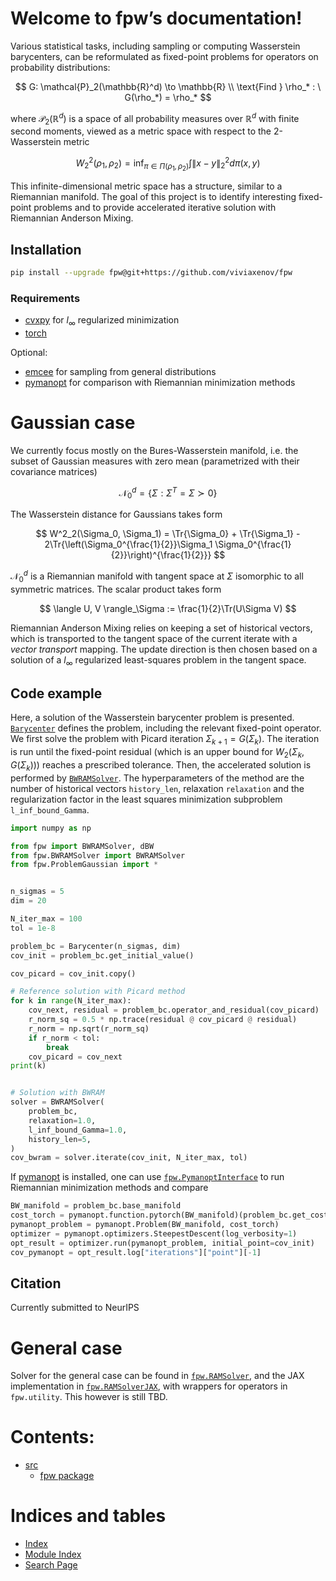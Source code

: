 <!-- fpw documentation master file, created by
sphinx-quickstart on Wed Oct 30 17:14:49 2024.
You can adapt this file completely to your liking, but it should at least
contain the root `toctree` directive. -->

# Welcome to fpw’s documentation!

Various statistical tasks, including sampling or computing Wasserstein barycenters, can be reformulated as fixed-point problems for operators on probability distributions:

$$
G: \mathcal{P}_2(\mathbb{R}^d) \to \mathbb{R} \\
\text{Find } \rho_* : \ G(\rho_*) = \rho_*
$$

where $\mathcal{P}_2(\mathbb{R}^d)$ is a space of all probability measures over $\mathbb{R}^d$ with finite second moments, viewed as a metric space with respect to the 2-Wasserstein metric

$$
W^2_2(\rho_1, \rho_2) = \inf_{\pi \in \Pi(\rho_1, \rho_2)} \int \|x - y\|^2_2 d\pi(x, y)
$$

This infinite-dimensional metric space has a structure, similar to a Riemannian manifold.
The goal of this project is to identify interesting fixed-point problems and to provide accelerated iterative solution with Riemannian Anderson Mixing.

## Installation

```bash
pip install --upgrade fpw@git+https://github.com/viviaxenov/fpw
```

### Requirements

* [cvxpy](https://www.cvxpy.org/) for $l_\infty$ regularized minimization
* [torch](https://pytorch.org/)

Optional:

* [emcee](https://emcee.readthedocs.io/en/stable/) for sampling from general distributions
* [pymanopt](https://pymanopt.org/) for comparison with Riemannian minimization methods

# Gaussian case

We currently focus mostly on the Bures-Wasserstein manifold, i.e. the subset of Gaussian measures with zero mean (parametrized with their covariance matrices)

$$
\mathcal{N}_0^d = \{\Sigma: \Sigma^T = \Sigma \succ 0 \}
$$

The Wasserstein distance for Gaussians takes form

$$
W^2_2(\Sigma_0, \Sigma_1)  = \Tr{\Sigma_0} + \Tr{\Sigma_1} - 2\Tr{\left(\Sigma_0^{\frac{1}{2}}\Sigma_1 \Sigma_0^{\frac{1}{2}}\right)^{\frac{1}{2}}}
$$

$\mathcal{N}_0^d$ is a Riemannian manifold with tangent space at $\Sigma$ isomorphic to all symmetric matrices.
The scalar product takes form

$$
\langle U, V \rangle_\Sigma := \frac{1}{2}\Tr(U\Sigma V)
$$

Riemannian Anderson Mixing relies on keeping a set of historical vectors, which is transported to the tangent space of the current iterate with a *vector transport* mapping.
The update direction is then chosen based on a solution of a $l_\infty$ regularized least-squares problem in the tangent space.

## Code example

Here, a solution of the Wasserstein barycenter problem is presented.
[`Barycenter`](fpw.md#fpw.ProblemGaussian.Barycenter) defines the problem, including the relevant fixed-point operator.
We first solve the problem with Picard iteration $\Sigma_{k+1} = G(\Sigma_k)$.
The iteration is run until the fixed-point residual (which is an upper bound for $W_2(\Sigma_k, G(\Sigma_k))$) reaches a prescribed tolerance.
Then, the accelerated solution is performed by [`BWRAMSolver`](fpw.md#module-fpw.BWRAMSolver).
The hyperparameters of the method are the number of historical vectors `history_len`, relaxation `relaxation` and the regularization factor in the least squares minimization subproblem `l_inf_bound_Gamma`.

```python
import numpy as np

from fpw import BWRAMSolver, dBW
from fpw.BWRAMSolver import BWRAMSolver
from fpw.ProblemGaussian import *


n_sigmas = 5
dim = 20

N_iter_max = 100
tol = 1e-8

problem_bc = Barycenter(n_sigmas, dim)
cov_init = problem_bc.get_initial_value()

cov_picard = cov_init.copy()

# Reference solution with Picard method
for k in range(N_iter_max):
    cov_next, residual = problem_bc.operator_and_residual(cov_picard)
    r_norm_sq = 0.5 * np.trace(residual @ cov_picard @ residual)
    r_norm = np.sqrt(r_norm_sq)
    if r_norm < tol:
        break
    cov_picard = cov_next
print(k)


# Solution with BWRAM
solver = BWRAMSolver(
    problem_bc,
    relaxation=1.0,
    l_inf_bound_Gamma=1.0,
    history_len=5,
)
cov_bwram = solver.iterate(cov_init, N_iter_max, tol)
```

If [pymanopt](https://pymanopt.org/) is installed, one can use [`fpw.PymanoptInterface`](fpw.md#module-fpw.PymanoptInterface) to run Riemannian minimization methods and compare

```python
BW_manifold = problem_bc.base_manifold
cost_torch = pymanopt.function.pytorch(BW_manifold)(problem_bc.get_cost_torch())
pymanopt_problem = pymanopt.Problem(BW_manifold, cost_torch)
optimizer = pymanopt.optimizers.SteepestDescent(log_verbosity=1)
opt_result = optimizer.run(pymanopt_problem, initial_point=cov_init)
cov_pymanopt = opt_result.log["iterations"]["point"][-1]
```

## Citation

Currently submitted to NeurIPS

# General case

Solver for the general case can be found in [`fpw.RAMSolver`](fpw.md#module-fpw.RAMSolver), and the JAX implementation in [`fpw.RAMSolverJAX`](fpw.md#module-fpw.RAMSolverJAX), with wrappers for operators in `fpw.utility`. This however is still TBD.

# Contents:

* [src](modules.md)
  * [fpw package](fpw.md)

# Indices and tables

* [Index](genindex.md)
* [Module Index](py-modindex.md)
* [Search Page](search.md)
